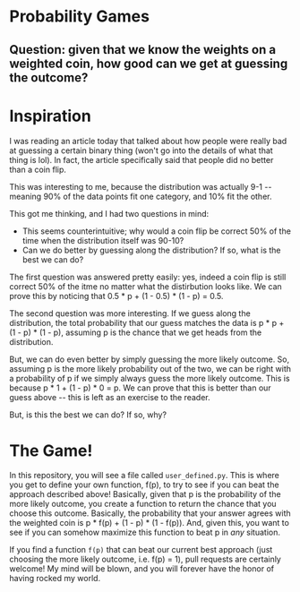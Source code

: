 # Probability Games
## Question: given that we know the weights on a weighted coin, how good can we get at guessing the outcome?

# Inspiration
I was reading an article today that talked about how people were really bad at guessing a certain binary thing (won't go into the details of what that thing is lol). In fact, the article specifically said that people did no better than a coin flip. 

This was interesting to me, because the distribution was actually 9-1 -- meaning 90% of the data points fit one category, and 10% fit the other. 

This got me thinking, and I had two questions in mind:
* This seems counterintuitive; why would a coin flip be correct 50% of the time when the distribution itself was 90-10?
* Can we do better by guessing along the distribution? If so, what is the best we can do?

The first question was answered pretty easily: yes, indeed a coin flip is still correct 50% of the itme no matter what the distirbution looks like. We can prove this by noticing that 0.5 * p + (1 - 0.5) * (1 - p) = 0.5. 

The second question was more interesting. If we guess along the distribution, the total probability that our guess matches the data is p * p + (1 - p) * (1 - p), assuming p is the chance that we get heads from the distribution. 

But, we can do even better by simply guessing the more likely outcome. So, assuming p is the more likely probability out of the two, we can be right with a probability of p if we simply always guess the more likely outcome. This is because p * 1 + (1 - p) * 0 = p. We can prove that this is better than our guess above -- this is left as an exercise to the reader. 

But, is this the best we can do? If so, why?

# The Game!
In this repository, you will see a file called ``user_defined.py``. This is where you get to define your own function, f(p), to try to see if you can beat the approach described above! Basically, given that p is the probability of the more likely outcome, you create a function to return the chance that you choose this outcome. Basically, the probability that your answer agrees with the weighted coin is p * f(p) + (1 - p) * (1 - f(p)). And, given this, you want to see if you can somehow maximize this function to beat p in *any* situation. 

If you find a function ``f(p)`` that can beat our current best approach (just choosing the more likely outcome, i.e. f(p) = 1), pull requests are certainly welcome! My mind will be blown, and you will forever have the honor of having rocked my world. 

